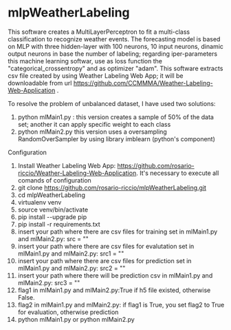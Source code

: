# mlpWeatherLabeling

This software creates a MultiLayerPerceptron to fit a multi-class classification to recognize weather events. The forecasting model is based on MLP with three hidden-layer with 100 neurons, 10 input neurons, dinamic output neurons in base the number of labeling; regarding iper-parameters this machine learning softwar, use as loss function the "categorical_crossentropy" and as optimizer "adam". This software extracts csv file created by using Weather Labeling Web App; it will be downloadable from url https://github.com/CCMMMA/Weather-Labeling-Web-Application .

To resolve the problem of unbalanced dataset, I have used two solutions:
1. python mlMain1.py : this version creates a sample of 50% of the data set; another it can apply specific weight to each class
2. python mlMain2.py this version uses a oversampling RandomOverSampler by using library imblearn (python's component)

Configuration

1. Install Weather Labeling Web App: https://github.com/rosario-riccio/Weather-Labeling-Web-Application. It's necessary to execute all comands of configuration
2. git clone https://github.com/rosario-riccio/mlpWeatherLabeling.git
3. cd mlpWeatherLabeling
4. virtualenv venv
5. source venv/bin/activate
6. pip install --upgrade pip
7. pip install -r requirements.txt
8. insert your path where there are csv files for training set in mlMain1.py and mlMain2.py: src = "" 
9. insert your path where there are csv files for evalutation set in mlMain1.py and mlMain2.py: src1 = "" 
10. insert your path where there are csv files for prediction set in mlMain1.py and mlMain2.py: src2 = "" 
11. insert your path where there will be prediction csv in mlMain1.py and mlMain2.py: src3 = "" 
12. flag1 in mlMain1.py and mlMain2.py:True if h5 file existed, otherwise False.
13. flag2 in mlMain1.py and mlMain2.py: if flag1 is True, you set flag2 to True for evaluation, otherwise prediction
14. python mlMain1.py or python mlMain2.py 
